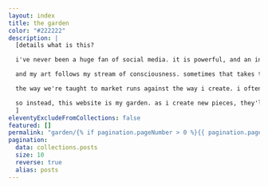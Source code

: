 ```yaml
---
layout: index
title: the garden
color: "#222222"
description: |
  [details what is this?

  i've never been a huge fan of social media. it is powerful, and an incredible force for good, but _man_ things with infinite scroll aren't great for my brain.

  and my art follows my stream of consciousness. sometimes that takes the form of poetry. or song. or spoken word, or rhetoric, the odd book or video.

  the way we're taught to market runs against the way i create. i often have no idea where particular pieces are leading me until i've arrived; and if i wait until i know where i've gotten to start giving you directions, i'll never release anything (which has been my curse for years).

  so instead, this website is my garden. as i create new pieces, they'll be published here immediately. once i figure out where it's going, i create a [project](/projects) to start harvesting the work. once it's ready to release, it's released — no muss, no fuss.
  ]
eleventyExcludeFromCollections: false
featured: []
permalink: "garden/{% if pagination.pageNumber > 0 %}{{ pagination.pageNumber }}/{% endif %}index.html"
pagination:
  data: collections.posts
  size: 10
  reverse: true
  alias: posts
---
```

